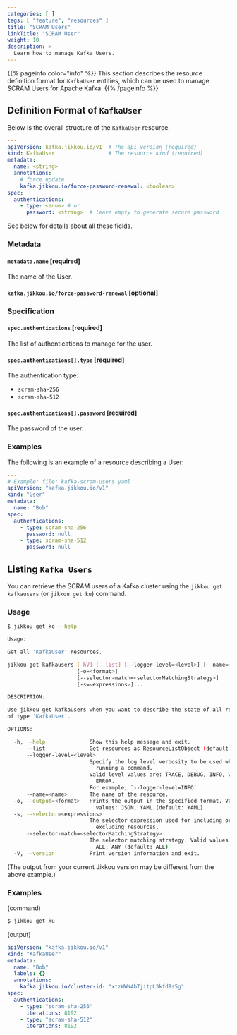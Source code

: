 ```yaml
---
categories: [ ]
tags: [ "feature", "resources" ]
title: "SCRAM Users"
linkTitle: "SCRAM User"
weight: 10
description: >
  Learn how to manage Kafka Users.
---
```


{{% pageinfo color="info" %}}
This section describes the resource definition format for `KafkaUser` entities, which can be used to 
manage SCRAM Users for Apache Kafka.
{{% /pageinfo %}}

## Definition Format of `KafkaUser`

Below is the overall structure of the `KafkaUser` resource.

```yaml
---
apiVersion: kafka.jikkou.io/v1  # The api version (required)
kind: KafkaUser                 # The resource kind (required)
metadata:
  name: <string>
  annotations:
    # force update
    kafka.jikkou.io/force-password-renewal: <boolean>
spec:
  authentications:
    - type: <enum> # or 
      password: <string>  # leave empty to generate secure password
```

See below for details about all these fields.

### Metadata

#### `metadata.name` [required]

The name of the User.

#### `kafka.jikkou.io/force-password-renewal` [optional]

### Specification

#### `spec.authentications` [required]

The list of authentications to manage for the user.

#### `spec.authentications[].type` [required]

The authentication type:

* `scram-sha-256`
* `scram-sha-512`

#### `spec.authentications[].password` [required]

The password of the user.

### Examples

The following is an example of a resource describing a User:

```yaml
---
# Example: file: kafka-scram-users.yaml
apiVersion: "kafka.jikkou.io/v1"
kind: "User"
metadata:
  name: "Bob"
spec:
  authentications:
    - type: scram-sha-256
      password: null
    - type: scram-sha-512
      password: null
```

## Listing `Kafka Users`

You can retrieve the SCRAM users of a Kafka cluster using the `jikkou get kafkausers` (or `jikkou get ku`) command.

### Usage

```bash
$ jikkou get kc --help

Usage:

Get all 'KafkaUser' resources.

jikkou get kafkausers [-hV] [--list] [--logger-level=<level>] [--name=<name>]
                      [-o=<format>]
                      [--selector-match=<selectorMatchingStrategy>]
                      [-s=<expressions>]...

DESCRIPTION:

Use jikkou get kafkausers when you want to describe the state of all resources
of type 'KafkaUser'.

OPTIONS:

  -h, --help              Show this help message and exit.
      --list              Get resources as ResourceListObject (default: false).
      --logger-level=<level>
                          Specify the log level verbosity to be used while
                            running a command.
                          Valid level values are: TRACE, DEBUG, INFO, WARN,
                            ERROR.
                          For example, `--logger-level=INFO`
      --name=<name>       The name of the resource.
  -o, --output=<format>   Prints the output in the specified format. Valid
                            values: JSON, YAML (default: YAML).
  -s, --selector=<expressions>
                          The selector expression used for including or
                            excluding resources.
      --selector-match=<selectorMatchingStrategy>
                          The selector matching strategy. Valid values: NONE,
                            ALL, ANY (default: ALL)
  -V, --version           Print version information and exit.

```

(The output from your current Jikkou version may be different from the above example.)

### Examples

(command)

```bash
$ jikkou get ku
```

(output)

```yaml
apiVersion: "kafka.jikkou.io/v1"
kind: "KafkaUser"
metadata:
  name: "Bob"
  labels: {}
  annotations:
    kafka.jikkou.io/cluster-id: "xtzWWN4bTjitpL3kfd9s5g"
spec:
  authentications:
    - type: "scram-sha-256"
      iterations: 8192
    - type: "scram-sha-512"
      iterations: 8192
```